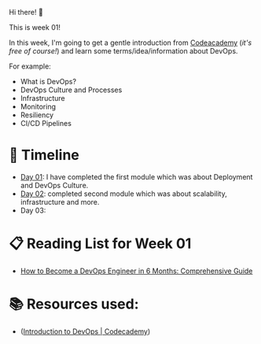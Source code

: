 Hi there! 👋

This is week 01!

In this week, I'm going to get a gentle introduction from [Codeacademy](https://www.codecademy.com/learn/introduction-to-dev-ops) (*it's free of course!*) and learn some terms/idea/information about DevOps. 

For example:

- What is DevOps?
- DevOps Culture and Processes
- Infrastructure
- Monitoring
- Resiliency
- CI/CD Pipelines

# 🏁 Timeline

- [Day 01](https://github.com/Dhar01/DevOps-Journey/blob/main/Week-01/devops_basic-01.md): I have completed the first module which was about Deployment and DevOps Culture.
- [Day 02](https://github.com/Dhar01/DevOps-Journey/blob/main/Week-01/devops_basic-02.md): completed second module which was about scalability, infrastructure and more.
- Day 03:

# 📋  Reading List for Week 01

- [How to Become a DevOps Engineer in 6 Months: Comprehensive Guide](https://spacelift.io/blog/how-to-become-devops-engineer)

# 📚 Resources used:

- ([Introduction to DevOps | Codecademy](https://www.codecademy.com/learn/introduction-to-dev-ops))

